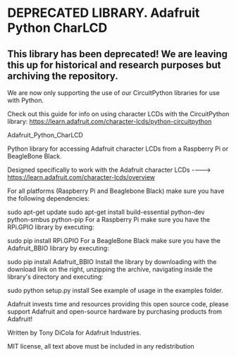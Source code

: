 
# DEPRECATED LIBRARY. Adafruit Python CharLCD

## This library has been deprecated! We are leaving this up for historical and research purposes but archiving the repository.

We are now only supporting the use of our CircuitPython libraries for use with Python.

Check out this guide for info on using character LCDs with the CircuitPython library: https://learn.adafruit.com/character-lcds/python-circuitpython

Adafruit_Python_CharLCD

Python library for accessing Adafruit character LCDs from a Raspberry Pi or BeagleBone Black.

Designed specifically to work with the Adafruit character LCDs ----> https://learn.adafruit.com/character-lcds/overview

For all platforms (Raspberry Pi and Beaglebone Black) make sure you have the following dependencies:

sudo apt-get update
sudo apt-get install build-essential python-dev python-smbus python-pip
For a Raspberry Pi make sure you have the RPi.GPIO library by executing:

sudo pip install RPi.GPIO
For a BeagleBone Black make sure you have the Adafruit_BBIO library by executing:

sudo pip install Adafruit_BBIO
Install the library by downloading with the download link on the right, unzipping the archive, navigating inside the library's directory and executing:

sudo python setup.py install
See example of usage in the examples folder.

Adafruit invests time and resources providing this open source code, please support Adafruit and open-source hardware by purchasing products from Adafruit!

Written by Tony DiCola for Adafruit Industries.

MIT license, all text above must be included in any redistribution
